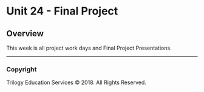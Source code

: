# Unit 24 - Final Project

## Overview

This week is all project work days and Final Project Presentations.
- - -

### Copyright

Trilogy Education Services © 2018. All Rights Reserved.
